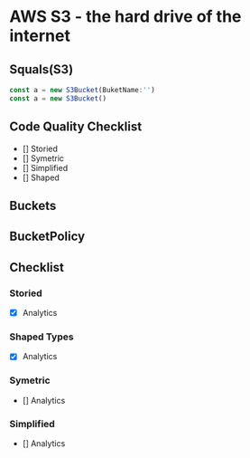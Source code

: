 # AWS S3 - the hard drive of the internet

## Squals(S3)

```javascript
const a = new S3Bucket(BuketName:'')
const a = new S3Bucket()
```

## Code Quality Checklist

- [] Storied
- [] Symetric
- [] Simplified
- [] Shaped

## Buckets

## BucketPolicy

## Checklist

### Storied

- [x] Analytics

### Shaped Types

- [x] Analytics

### Symetric

- [] Analytics

### Simplified

- [] Analytics
